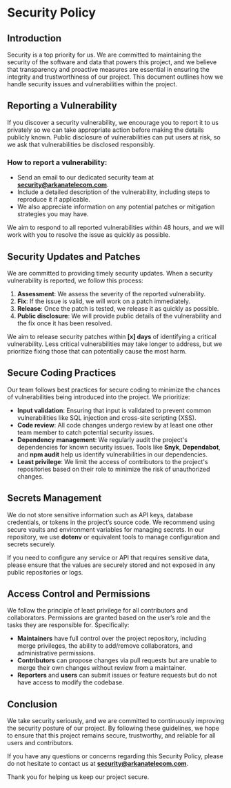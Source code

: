 # Security Policy

## Introduction

Security is a top priority for us. We are committed to maintaining the security of the software and data that powers this project, and we believe that transparency and proactive measures are essential in ensuring the integrity and trustworthiness of our project. This document outlines how we handle security issues and vulnerabilities within the project.

## Reporting a Vulnerability

If you discover a security vulnerability, we encourage you to report it to us privately so we can take appropriate action before making the details publicly known. Public disclosure of vulnerabilities can put users at risk, so we ask that vulnerabilities be disclosed responsibly.

### How to report a vulnerability:
- Send an email to our dedicated security team at **security@arkanatelecom.com**.
- Include a detailed description of the vulnerability, including steps to reproduce it if applicable.
- We also appreciate information on any potential patches or mitigation strategies you may have.

We aim to respond to all reported vulnerabilities within 48 hours, and we will work with you to resolve the issue as quickly as possible.

## Security Updates and Patches

We are committed to providing timely security updates. When a security vulnerability is reported, we follow this process:

1. **Assessment**: We assess the severity of the reported vulnerability.
2. **Fix**: If the issue is valid, we will work on a patch immediately.
3. **Release**: Once the patch is tested, we release it as quickly as possible.
4. **Public disclosure**: We will provide public details of the vulnerability and the fix once it has been resolved.

We aim to release security patches within **[x] days** of identifying a critical vulnerability. Less critical vulnerabilities may take longer to address, but we prioritize fixing those that can potentially cause the most harm.

## Secure Coding Practices

Our team follows best practices for secure coding to minimize the chances of vulnerabilities being introduced into the project. We prioritize:

- **Input validation**: Ensuring that input is validated to prevent common vulnerabilities like SQL injection and cross-site scripting (XSS).
- **Code review**: All code changes undergo review by at least one other team member to catch potential security issues.
- **Dependency management**: We regularly audit the project's dependencies for known security issues. Tools like **Snyk**, **Dependabot**, and **npm audit** help us identify vulnerabilities in our dependencies.
- **Least privilege**: We limit the access of contributors to the project's repositories based on their role to minimize the risk of unauthorized changes.

## Secrets Management

We do not store sensitive information such as API keys, database credentials, or tokens in the project’s source code. We recommend using secure vaults and environment variables for managing secrets. In our repository, we use **dotenv** or equivalent tools to manage configuration and secrets securely.

If you need to configure any service or API that requires sensitive data, please ensure that the values are securely stored and not exposed in any public repositories or logs.

## Access Control and Permissions

We follow the principle of least privilege for all contributors and collaborators. Permissions are granted based on the user’s role and the tasks they are responsible for. Specifically:

- **Maintainers** have full control over the project repository, including merge privileges, the ability to add/remove collaborators, and administrative permissions.
- **Contributors** can propose changes via pull requests but are unable to merge their own changes without review from a maintainer.
- **Reporters** and **users** can submit issues or feature requests but do not have access to modify the codebase.

## Conclusion

We take security seriously, and we are committed to continuously improving the security posture of our project. By following these guidelines, we hope to ensure that this project remains secure, trustworthy, and reliable for all users and contributors.

If you have any questions or concerns regarding this Security Policy, please do not hesitate to contact us at **security@arkanatelecom.com**.

Thank you for helping us keep our project secure.

